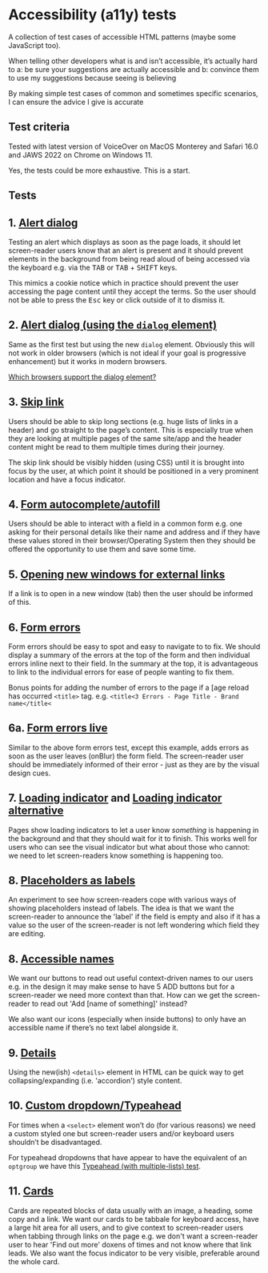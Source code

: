 # Accessibility (a11y) tests

A collection of test cases of accessible HTML patterns (maybe some JavaScript too).

When telling other developers what is and isn’t accessible, it’s actually hard to
a: be sure your suggestions are actually accessible and
b: convince them to use my suggestions because seeing is believing

By making simple test cases of common and sometimes specific scenarios, I can ensure the advice I give is accurate

## Test criteria

Tested with latest version of VoiceOver on MacOS Monterey and Safari 16.0 and JAWS 2022 on Chrome on Windows 11.

Yes, the tests could be more exhaustive. This is a start.

## Tests

## 1. [Alert dialog](./alert-dialog.html)

Testing an alert which displays as soon as the page loads, it should let screen-reader users know that an alert is present and it should prevent elements in the background from being read aloud of being accessed via the keyboard e.g. via the <kbd>TAB</kbd> or <kbd>TAB</kbd> + <kbd>SHIFT</kbd> keys.

This mimics a cookie notice which in practice should prevent the user accessing the page content until they accept the terms. So the user should not be able to press the <kbd>Esc</kbd> key or click outside of it to dismiss it.

## 2. [Alert dialog (using the <code>dialog</code> element)](./alert-dialog-element.html)

Same as the first test but using the new <code>dialog</code> element. Obviously this will not work in older browsers (which is not ideal if your goal is progressive enhancement) but it works in modern browsers.

[Which browsers support the dialog element?](https://caniuse.com/?search=dialog)

## 3. [Skip link](./skip-link.html)

Users should be able to skip long sections (e.g. huge lists of links in a header) and go straight to the page’s content. This is especially true when they are looking at multiple pages of the same site/app and the header content might be read to them multiple times during their journey.

The skip link should be visibly hidden (using CSS) until it is brought into focus by the user, at which point it should be positioned in a very prominent location and have a focus indicator.

## 4. [Form autocomplete/autofill](./autofill.html)

Users should be able to interact with a field in a common form e.g. one asking for their personal details like their name and address and if they have these values stored in their browser/Operating System then they should be offered the opportunity to use them and save some time.

## 5. [Opening new windows for external links](./new-window.html)

If a link is to open in a new window (tab) then the user should be informed of this.

## 6. [Form errors](./form-errors.html)

Form errors should be easy to spot and easy to navigate to to fix. We should display a summary of the errors at the top of the form and then individual errors inline next to their field. In the summary at the top, it is advantageous to link to the individual errors for ease of people wanting to fix them.

Bonus points for adding the number of errors to the page if a [age reload has occurred <code>&lt;title&gt;</code> tag. e.g. <code>&lt;title&lt;3 Errors - Page Title - Brand name&lt;/title&lt;</code>

## 6a. [Form errors live](./form-errors-live.html)

Similar to the above form errors test, except this example, adds errors as soon as the user leaves (onBlur) the form field. The screen-reader user should be immediately informed of their error - just as they are by the visual design cues.

## 7. [Loading indicator](./loading.html) and [Loading indicator alternative](./loading2.html)

Pages show loading indicators to let a user know _something_ is happening in the background and that they should wait for it to finish. This works well for users who can see the visual indicator but what about those who cannot: we need to let screen-readers know something is happening too.

## 8. [Placeholders as labels](./placeholder-labels.html)

An experiment to see how screen-readers cope with various ways of showing placeholders instead of labels. The idea is that we want the screen-reader to announce the 'label' if the field is empty and also if it has a value so the user of the screen-reader is not left wondering which field they are editing.

## 8. [Accessible names](./accessible-names.html)

We want our buttons to read out useful context-driven names to our users e.g. in the design it may make sense to have 5 ADD buttons but for a screen-reader we need more context than that. How can we get the screen-reader to read out 'Add [name of something]' instead?

We also want our icons (especially when inside buttons) to only have an accessible name if there’s no text label alongside it.

## 9. [Details](./details.html)

Using the new(ish) <code>&lt;details&gt;</code> element in HTML can be quick way to get collapsing/expanding (i.e. 'accordion') style content.

## 10. [Custom dropdown/Typeahead](./typeahead.html)

For times when a <code>&lt;select&gt;</code> element won’t do (for various reasons) we need a custom styled one but screen-reader users and/or keyboard users shouldn’t be disadvantaged.

For typeahead dropdowns that have appear to have the equivalent of an `optgroup` we have this [Typeahead (with multiple-lists) test](./typeahead-sublist.html).

## 11. [Cards](./cards.html)

Cards are repeated blocks of data usually with an image, a heading, some copy and a link. We want our cards to be tabbale for keyboard access, have a large hit area for all users, and to give context to screen-reader users when tabbing through links on the page e.g. we don't want a screen-reader user to hear 'Find out more' doxens of times and not know where that link leads. We also want the focus indicator to be very visible, preferable around the whole card.

